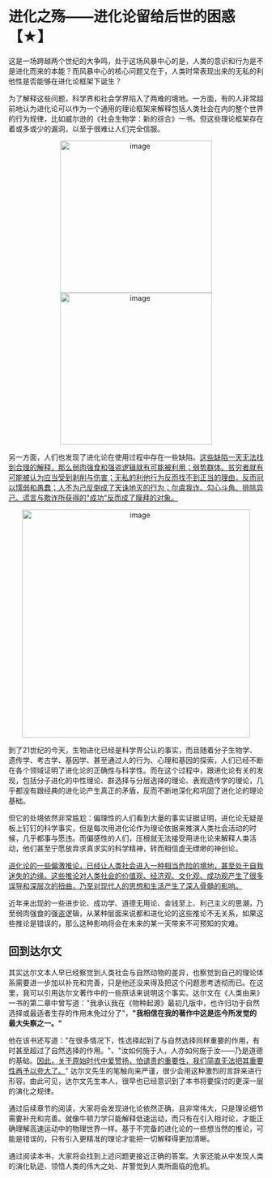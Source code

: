 # 进化之殇——进化论留给后世的困惑【★】

这是一场跨越两个世纪的大争鸣，处于这场风暴中心的是，人类的意识和行为是不是进化而来的本能？而风暴中心的核心问题又在于，人类时常表现出来的无私的利他性是否能够在进化论框架下诞生？

为了解释这些问题，科学界和社会学界陷入了两难的境地。一方面，有的人非常超前地认为进化论可以作为一个通用的理论框架来解释包括人类社会在内的整个世界的行为规律，比如威尔逊的《社会生物学：新的综合》一书。但这些理论框架存在着或多或少的漏洞，以至于很难让人们完全信服。

<p align="center"><img width="300" alt="image" src="https://github.com/user-attachments/assets/7fa98dc8-be58-4a91-9af7-6b187b05d533" /><img width="300" alt="image" src="https://github.com/user-attachments/assets/91148e6b-aff1-4aa4-a3ab-dac9d1e25d02" /></p>

另一方面，人们也发现了进化论在使用过程中存在一些缺陷。[这些缺陷一天无法找到合理的解释，那么弱肉强食和强盗逻辑就有可能被利用；弱势群体、贫穷者就有可能被认为应当受到剥削与伤害；无私的利他行为反而找不到正当的理由，反而冠以懦弱和愚蠢；人不为己反倒成了天诛地灭的行为；尔虞我诈、勾心斗角、排除异己、谎言与欺诈所获得的"成功"反而成了膜拜的对象。]()

<p align="center"><img width="450" alt="image" src="https://github.com/user-attachments/assets/03617250-3f9a-4b2c-8bf4-4d8d246b748f" /></p>

到了21世纪的今天，生物进化已经是科学界公认的事实，而且随着分子生物学、遗传学、考古学、基因学、甚至通过人的行为、心理和基因的探索，人们已经不断在各个领域证明了进化论的正确性与科学性。而在这个过程中，跟进化论有关的发现，包括分子进化的中性理论、群选择与分层选择的理论、表观遗传学的理论，几乎都没有跟经典的进化论产生真正的矛盾，反而不断地深化和巩固了进化论的理论基础。

但它的处境依然非常尴尬：偏理性的人们看到大量的事实证据证明，进化论无疑是板上钉钉的科学事实，但是每次用进化论作为理论依据来推演人类社会活动的时候，几乎都事与愿违。而偏感性的人们，压根就无法接受用进化论来解释人类活动，他们甚至宁愿放弃求真求实的科学精神，转而相信虚无缥缈的神创论。

[进化论的一些偏激推论，已经让人类社会进入一种相当危险的境地，甚至处于自我迷失的边缘。这些推论对人类社会的价值观、经济观、文化观、成功观产生了很多误导和深层次的扭曲，乃至对现代人的思想和生活产生了深入骨髓的影响。]()

近年来出现的一些进步论、成功学、道德无用论、金钱至上、利己主义的思潮，乃至弱肉强食的强盗逻辑，从某种层面来说都和进化论的这些推论不无关系，如果这些推论是错误的，那么这种影响将会在未来的某一天带来不可预知的灾难。

## 回到达尔文

其实达尔文本人早已经察觉到人类社会与自然动物的差异，也察觉到自己的理论体系需要进一步加以补充和完善，只是他还没来得及把这个问题思考透彻而已。在这里，我可以引用达尔文著作中的一些原话来说明这个事实。达尔文在《人类由来》一书的第二章中曾写道："我承认我在《物种起源》最初几版中，也许归功于自然选择或最适者生存的作用未免过分了"，**"我相信在我的著作中这是迄今所发觉的最大失察之一。"**

他在该书还写道："在很多情况下，性选择起到了与自然选择同样重要的作用，有时甚至超过了自然选择的作用。"、"汝如何施于人，人亦如何施于汝——乃是道德的基础。[因此，关于原始时代中爱赞扬，怕谴责的重要性，我们简直无法把其重要性再予以夸大了。]()"
达尔文先生的笔触向来严谨，很少会用这种激烈的言辞来进行形容。由此可见，达尔文先生本人，很早也已经意识到了本书将要探讨的更深一层的演化之规律。

通过后续章节的阅读，大家将会发现进化论依然正确，且非常伟大，只是理论细节需要补充和完善。就像牛顿力学只能解释低速运动，而只有在引入相对论，才能正确理解高速运动中的物理世界一样。基于不完备的进化论的一些想当然的推论，可能是错误的，只有引入更精准的理论才能把一切解释得更加清晰。

通过阅读本书，大家将会找到上述问题更接近正确的答案。大家还能从中发现人类的演化轨迹、领悟人类的伟大之处、并警觉到人类所面临的危机。
